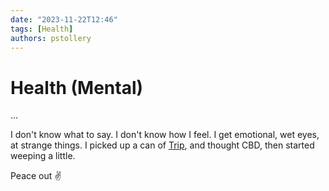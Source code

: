 ```yaml
---
date: "2023-11-22T12:46"
tags: [Health]
authors: pstollery
---
```


# Health (Mental)

…
<!-- truncate -->
I don't know what to say. I don't know how I feel. I get emotional, wet eyes, at strange things. I picked up a can of [Trip](https://drink-trip.com/products/peach-ginger), and thought CBD, then started weeping a little. 

Peace out ✌️ 



